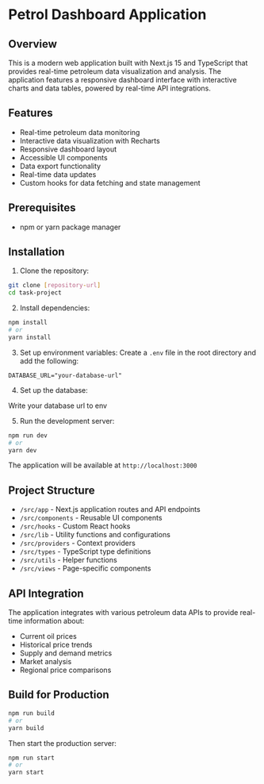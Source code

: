 # Petrol Dashboard Application

## Overview

This is a modern web application built with Next.js 15 and TypeScript that provides real-time petroleum data visualization and analysis. The application features a responsive dashboard interface with interactive charts and data tables, powered by real-time API integrations.

## Features

- Real-time petroleum data monitoring
- Interactive data visualization with Recharts
- Responsive dashboard layout
- Accessible UI components
- Data export functionality
- Real-time data updates
- Custom hooks for data fetching and state management

## Prerequisites

- npm or yarn package manager

## Installation

1. Clone the repository:

```bash
git clone [repository-url]
cd task-project
```

2. Install dependencies:

```bash
npm install
# or
yarn install
```

3. Set up environment variables:
   Create a `.env` file in the root directory and add the following:

```env
DATABASE_URL="your-database-url"
```

4. Set up the database:

Write your database url to env

5. Run the development server:

```bash
npm run dev
# or
yarn dev
```

The application will be available at `http://localhost:3000`

## Project Structure

- `/src/app` - Next.js application routes and API endpoints
- `/src/components` - Reusable UI components
- `/src/hooks` - Custom React hooks
- `/src/lib` - Utility functions and configurations
- `/src/providers` - Context providers
- `/src/types` - TypeScript type definitions
- `/src/utils` - Helper functions
- `/src/views` - Page-specific components

## API Integration

The application integrates with various petroleum data APIs to provide real-time information about:

- Current oil prices
- Historical price trends
- Supply and demand metrics
- Market analysis
- Regional price comparisons

## Build for Production

```bash
npm run build
# or
yarn build
```

Then start the production server:

```bash
npm run start
# or
yarn start
```
